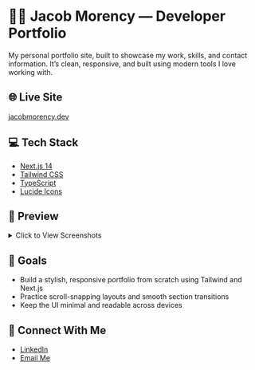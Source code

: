 # 🧑‍💻 Jacob Morency — Developer Portfolio

My personal portfolio site, built to showcase my work, skills, and contact information. It’s clean, responsive, and built using modern tools I love working with.

## 🌐 Live Site

[jacobmorency.dev](https://jacobmorency.dev)

## 💻 Tech Stack

- [Next.js 14](https://nextjs.org/)
- [Tailwind CSS](https://tailwindcss.com/)
- [TypeScript](https://www.typescriptlang.org/)
- [Lucide Icons](https://lucide.dev/)

## 📸 Preview

<details>
  <summary>Click to View Screenshots</summary>

### Home Page

<img src="screenshots/home.png" width="600" />

### About Section

<img src="screenshots/about.png" width="600" />

### Projects Section

<img src="screenshots/projects.png" width="600" />

### Contact Section

<img src="screenshots/contact.png" width="600" />

</details>

## 🎯 Goals

- Build a stylish, responsive portfolio from scratch using Tailwind and Next.js
- Practice scroll-snapping layouts and smooth section transitions
- Keep the UI minimal and readable across devices

## 🔗 Connect With Me

- [LinkedIn](https://linkedin.com/in/jacob-morency)
- [Email Me](mailto:jvmorency@gmail.com)
